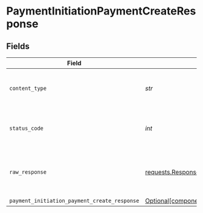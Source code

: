 # PaymentInitiationPaymentCreateResponse


## Fields

| Field                                                                                                                            | Type                                                                                                                             | Required                                                                                                                         | Description                                                                                                                      |
| -------------------------------------------------------------------------------------------------------------------------------- | -------------------------------------------------------------------------------------------------------------------------------- | -------------------------------------------------------------------------------------------------------------------------------- | -------------------------------------------------------------------------------------------------------------------------------- |
| `content_type`                                                                                                                   | *str*                                                                                                                            | :heavy_check_mark:                                                                                                               | HTTP response content type for this operation                                                                                    |
| `status_code`                                                                                                                    | *int*                                                                                                                            | :heavy_check_mark:                                                                                                               | HTTP response status code for this operation                                                                                     |
| `raw_response`                                                                                                                   | [requests.Response](https://requests.readthedocs.io/en/latest/api/#requests.Response)                                            | :heavy_check_mark:                                                                                                               | Raw HTTP response; suitable for custom response parsing                                                                          |
| `payment_initiation_payment_create_response`                                                                                     | [Optional[components.PaymentInitiationPaymentCreateResponse]](../../models/components/paymentinitiationpaymentcreateresponse.md) | :heavy_minus_sign:                                                                                                               | OK                                                                                                                               |